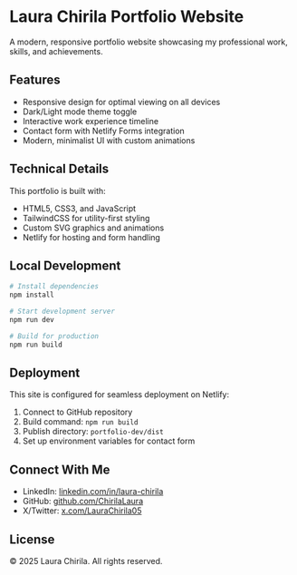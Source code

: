 # Laura Chirila Portfolio Website

A modern, responsive portfolio website showcasing my professional work, skills, and achievements.

## Features

- Responsive design for optimal viewing on all devices
- Dark/Light mode theme toggle
- Interactive work experience timeline
- Contact form with Netlify Forms integration
- Modern, minimalist UI with custom animations

## Technical Details

This portfolio is built with:

- HTML5, CSS3, and JavaScript
- TailwindCSS for utility-first styling
- Custom SVG graphics and animations
- Netlify for hosting and form handling

## Local Development

```bash
# Install dependencies
npm install

# Start development server
npm run dev

# Build for production
npm run build
```

## Deployment

This site is configured for seamless deployment on Netlify:

1. Connect to GitHub repository
2. Build command: `npm run build`
3. Publish directory: `portfolio-dev/dist`
4. Set up environment variables for contact form

## Connect With Me

- LinkedIn: [linkedin.com/in/laura-chirila](https://www.linkedin.com/in/laura-chirila/)
- GitHub: [github.com/ChirilaLaura](https://github.com/ChirilaLaura)
- X/Twitter: [x.com/LauraChirila05](https://x.com/LauraChirila05)

## License

© 2025 Laura Chirila. All rights reserved.
